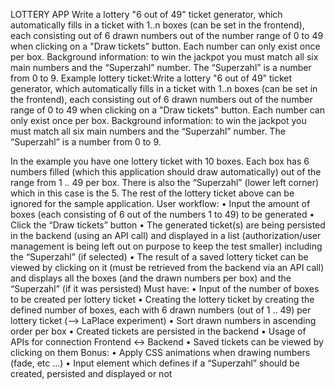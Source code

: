 LOTTERY APP
Write a lottery "6 out of 49" ticket generator, which automatically fills in a ticket with 1..n boxes
(can be set in the frontend), each consisting out of 6 drawn numbers out of the number range
of 0 to 49 when clicking on a "Draw tickets" button. Each number can only exist once per box.
Background information: to win the jackpot you must match all six main numbers and the
“Superzahl” number. The “Superzahl” is a number from 0 to 9.
Example lottery ticket:Write a lottery "6 out of 49" ticket generator, which automatically fills in a ticket with 1..n boxes
(can be set in the frontend), each consisting out of 6 drawn numbers out of the number range
of 0 to 49 when clicking on a "Draw tickets" button. Each number can only exist once per box.
Background information: to win the jackpot you must match all six main numbers and the
“Superzahl” number. The “Superzahl” is a number from 0 to 9.

In the example you have one lottery ticket with 10 boxes. Each box has 6 numbers filled (which
this application should draw automatically) out of the range from 1 .. 49 per box. There is also
the “Superzahl” (lower left corner) which in this case is the 5. The rest of the lottery ticket
above can be ignored for the sample application.
User workflow:
• Input the amount of boxes (each consisting of 6 out of the numbers 1 to 49) to be
generated
• Click the “Draw tickets” button
• The generated ticket(s) are being persisted in the backend (using an API call) and
displayed in a list (authorization/user management is being left out on purpose to keep
the test smaller) including the “Superzahl” (if selected)
• The result of a saved lottery ticket can be viewed by clicking on it (must be retrieved
from the backend via an API call) and displays all the boxes (and the drawn numbers per
box) and the “Superzahl” (if it was persisted)
Must have:
• Input of the number of boxes to be created per lottery ticket
• Creating the lottery ticket by creating the defined number of boxes, each with 6 drawn
numbers (out of 1 .. 49) per lottery ticket (--> LaPlace experiment)
• Sort drawn numbers in ascending order per box
• Created tickets are persisted in the backend
• Usage of APIs for connection Frontend ↔ Backend
• Saved tickets can be viewed by clicking on them
Bonus:
• Apply CSS animations when drawing numbers (fade, etc ...)
• Input element which defines if a “Superzahl” should be created, persisted and displayed
or not
